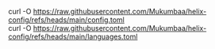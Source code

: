 curl -O https://raw.githubusercontent.com/Mukumbaa/helix-config/refs/heads/main/config.toml <br>
curl -O https://raw.githubusercontent.com/Mukumbaa/helix-config/refs/heads/main/languages.toml
